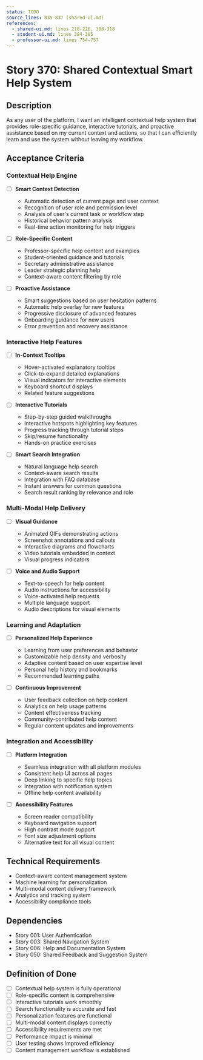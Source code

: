 ```yaml
---
status: TODO
source_lines: 835-837 (shared-ui.md)
references:
  - shared-ui.md: lines 218-226, 308-318
  - student-ui.md: lines 384-385
  - professor-ui.md: lines 754-757
---
```


# Story 370: Shared Contextual Smart Help System

## Description
As any user of the platform, I want an intelligent contextual help system that provides role-specific guidance, interactive tutorials, and proactive assistance based on my current context and actions, so that I can efficiently learn and use the system without leaving my workflow.

## Acceptance Criteria

### Contextual Help Engine
- [ ] **Smart Context Detection**
  - Automatic detection of current page and user context
  - Recognition of user role and permission level
  - Analysis of user's current task or workflow step
  - Historical behavior pattern analysis
  - Real-time action monitoring for help triggers

- [ ] **Role-Specific Content**
  - Professor-specific help content and examples
  - Student-oriented guidance and tutorials
  - Secretary administrative assistance
  - Leader strategic planning help
  - Context-aware content filtering by role

- [ ] **Proactive Assistance**
  - Smart suggestions based on user hesitation patterns
  - Automatic help overlay for new features
  - Progressive disclosure of advanced features
  - Onboarding guidance for new users
  - Error prevention and recovery assistance

### Interactive Help Features
- [ ] **In-Context Tooltips**
  - Hover-activated explanatory tooltips
  - Click-to-expand detailed explanations
  - Visual indicators for interactive elements
  - Keyboard shortcut displays
  - Related feature suggestions

- [ ] **Interactive Tutorials**
  - Step-by-step guided walkthroughs
  - Interactive hotspots highlighting key features
  - Progress tracking through tutorial steps
  - Skip/resume functionality
  - Hands-on practice exercises

- [ ] **Smart Search Integration**
  - Natural language help search
  - Context-aware search results
  - Integration with FAQ database
  - Instant answers for common questions
  - Search result ranking by relevance and role

### Multi-Modal Help Delivery
- [ ] **Visual Guidance**
  - Animated GIFs demonstrating actions
  - Screenshot annotations and callouts
  - Interactive diagrams and flowcharts
  - Video tutorials embedded in context
  - Visual progress indicators

- [ ] **Voice and Audio Support**
  - Text-to-speech for help content
  - Audio instructions for accessibility
  - Voice-activated help requests
  - Multiple language support
  - Audio descriptions for visual elements

### Learning and Adaptation
- [ ] **Personalized Help Experience**
  - Learning from user preferences and behavior
  - Customizable help density and verbosity
  - Adaptive content based on user expertise level
  - Personal help history and bookmarks
  - Recommended learning paths

- [ ] **Continuous Improvement**
  - User feedback collection on help content
  - Analytics on help usage patterns
  - Content effectiveness tracking
  - Community-contributed help content
  - Regular content updates and improvements

### Integration and Accessibility
- [ ] **Platform Integration**
  - Seamless integration with all platform modules
  - Consistent help UI across all pages
  - Deep linking to specific help topics
  - Integration with notification system
  - Offline help content availability

- [ ] **Accessibility Features**
  - Screen reader compatibility
  - Keyboard navigation support
  - High contrast mode support
  - Font size adjustment options
  - Alternative text for all visual content

## Technical Requirements
- Context-aware content management system
- Machine learning for personalization
- Multi-modal content delivery framework
- Analytics and tracking system
- Accessibility compliance tools

## Dependencies
- Story 001: User Authentication
- Story 003: Shared Navigation System
- Story 006: Help and Documentation System
- Story 050: Shared Feedback and Suggestion System

## Definition of Done
- [ ] Contextual help system is fully operational
- [ ] Role-specific content is comprehensive
- [ ] Interactive tutorials work smoothly
- [ ] Search functionality is accurate and fast
- [ ] Personalization features are functional
- [ ] Multi-modal content displays correctly
- [ ] Accessibility requirements are met
- [ ] Performance impact is minimal
- [ ] User testing shows improved efficiency
- [ ] Content management workflow is established